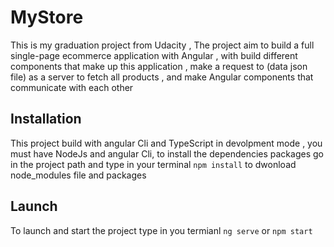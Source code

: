 # MyStore
This  is my graduation project from Udacity ,
The project aim to build a full single-page ecommerce application with Angular , with build  different components that make up this application , make a request to (data json file) as a server to fetch all products , and make Angular components that communicate with each other
## Installation
This project build with angular Cli and TypeScript in devolpment mode , you must have NodeJs and angular Cli, to install the dependencies packages go in the project path and type in your terminal `npm install` to dwonload node_modules file and packages
## Launch 
To launch and start the project type in you termianl ` ng serve ` or ` npm start ` 